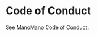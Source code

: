 # Code of Conduct

See [ManoMano Code of Conduct](https://github.com/ManoManoTech/ALaMano/blob/master/CODE_OF_CONDUCT.md).